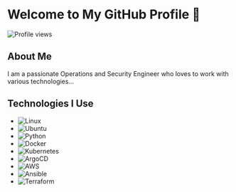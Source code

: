 # Welcome to My GitHub Profile 👋

![Profile views](https://komarev.com/ghpvc/?username=bruno-sf)

## About Me
I am a passionate Operations and Security Engineer who loves to work with various technologies...

## Technologies I Use
- ![Linux](https://img.shields.io/badge/Linux*-yellow?style=flat-square&logo=linux)
- ![Ubuntu](https://img.shields.io/badge/Ubuntu-22.04-orange?style=flat-square&logo=ubuntu)
- ![Python](https://img.shields.io/badge/Python-blue?style=flat-square&logo=python)
- ![Docker](https://img.shields.io/badge/Docker-green?style=flat-square&logo=docker)
- ![Kubernetes](https://img.shields.io/badge/kubernetes-gray?style=flat-square&logo=kubernetes)
- ![ArgoCD](https://img.shields.io/badge/argocd-purple?style=flat-square&logo=argocd)
- ![AWS](https://img.shields.io/badge/aws-white?style=flat-square&logo=aws)
- ![Ansible](https://img.shields.io/badge/ansible-red?style=flat-square&logo=ansible)
- ![Terraform](https://img.shields.io/badge/terraform-brown?style=flat-square&logo=terraform)
<!--
**bruno-sf/bruno-sf** is a ✨ _special_ ✨ repository because its `README.md` (this file) appears on your GitHub profile.

Here are some ideas to get you started:

- 🔭 I’m currently working on ...
- 🌱 I’m currently learning ...
- 👯 I’m looking to collaborate on ...
- 🤔 I’m looking for help with ...
- 💬 Ask me about ...
- 📫 How to reach me: ...
- 😄 Pronouns: ...
- ⚡ Fun fact: ...
-->
